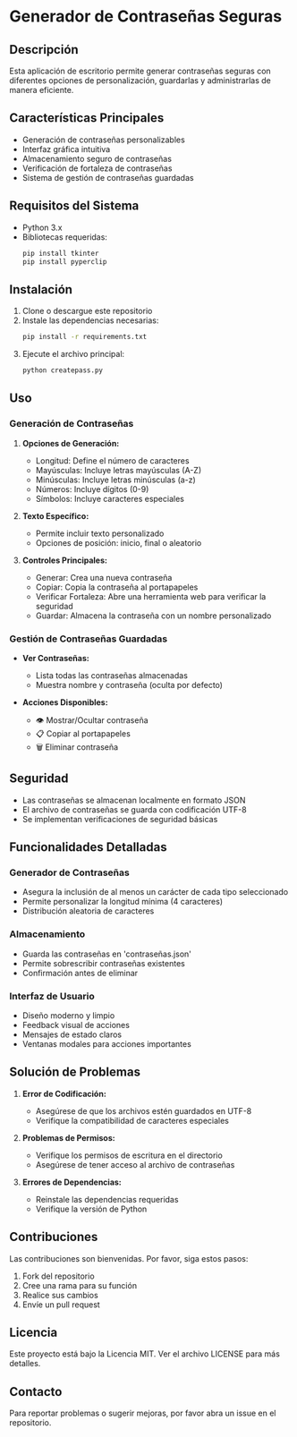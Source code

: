 # Generador de Contraseñas Seguras

## Descripción
Esta aplicación de escritorio permite generar contraseñas seguras con diferentes opciones de personalización, guardarlas y administrarlas de manera eficiente.

## Características Principales
- Generación de contraseñas personalizables
- Interfaz gráfica intuitiva
- Almacenamiento seguro de contraseñas
- Verificación de fortaleza de contraseñas
- Sistema de gestión de contraseñas guardadas

## Requisitos del Sistema
- Python 3.x
- Bibliotecas requeridas:
  ```bash
  pip install tkinter
  pip install pyperclip
  ```

## Instalación
1. Clone o descargue este repositorio
2. Instale las dependencias necesarias:
   ```bash
   pip install -r requirements.txt
   ```
3. Ejecute el archivo principal:
   ```bash
   python createpass.py
   ```

## Uso

### Generación de Contraseñas
1. **Opciones de Generación:**
   - Longitud: Define el número de caracteres
   - Mayúsculas: Incluye letras mayúsculas (A-Z)
   - Minúsculas: Incluye letras minúsculas (a-z)
   - Números: Incluye dígitos (0-9)
   - Símbolos: Incluye caracteres especiales

2. **Texto Específico:**
   - Permite incluir texto personalizado
   - Opciones de posición: inicio, final o aleatorio

3. **Controles Principales:**
   - Generar: Crea una nueva contraseña
   - Copiar: Copia la contraseña al portapapeles
   - Verificar Fortaleza: Abre una herramienta web para verificar la seguridad
   - Guardar: Almacena la contraseña con un nombre personalizado

### Gestión de Contraseñas Guardadas
- **Ver Contraseñas:**
  - Lista todas las contraseñas almacenadas
  - Muestra nombre y contraseña (oculta por defecto)
  
- **Acciones Disponibles:**
  - 👁️ Mostrar/Ocultar contraseña
  - 📋 Copiar al portapapeles
  - 🗑️ Eliminar contraseña

## Seguridad
- Las contraseñas se almacenan localmente en formato JSON
- El archivo de contraseñas se guarda con codificación UTF-8
- Se implementan verificaciones de seguridad básicas

## Funcionalidades Detalladas

### Generador de Contraseñas
- Asegura la inclusión de al menos un carácter de cada tipo seleccionado
- Permite personalizar la longitud mínima (4 caracteres)
- Distribución aleatoria de caracteres

### Almacenamiento
- Guarda las contraseñas en 'contraseñas.json'
- Permite sobrescribir contraseñas existentes
- Confirmación antes de eliminar

### Interfaz de Usuario
- Diseño moderno y limpio
- Feedback visual de acciones
- Mensajes de estado claros
- Ventanas modales para acciones importantes

## Solución de Problemas
1. **Error de Codificación:**
   - Asegúrese de que los archivos estén guardados en UTF-8
   - Verifique la compatibilidad de caracteres especiales

2. **Problemas de Permisos:**
   - Verifique los permisos de escritura en el directorio
   - Asegúrese de tener acceso al archivo de contraseñas

3. **Errores de Dependencias:**
   - Reinstale las dependencias requeridas
   - Verifique la versión de Python

## Contribuciones
Las contribuciones son bienvenidas. Por favor, siga estos pasos:
1. Fork del repositorio
2. Cree una rama para su función
3. Realice sus cambios
4. Envíe un pull request

## Licencia
Este proyecto está bajo la Licencia MIT. Ver el archivo LICENSE para más detalles.

## Contacto
Para reportar problemas o sugerir mejoras, por favor abra un issue en el repositorio.
